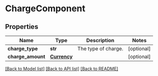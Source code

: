 # ChargeComponent

## Properties
Name | Type | Description | Notes
------------ | ------------- | ------------- | -------------
**charge_type** | **str** | The type of charge. | [optional] 
**charge_amount** | [**Currency**](Currency.md) |  | [optional] 

[[Back to Model list]](../README.md#documentation-for-models) [[Back to API list]](../README.md#documentation-for-api-endpoints) [[Back to README]](../README.md)


